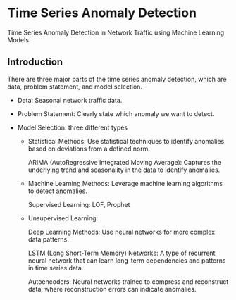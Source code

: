 # Time Series Anomaly Detection
Time Series Anomaly Detection in Network Traffic using Machine Learning Models

## Introduction
There are three major parts of the time series anomaly detection, which are data, problem statement, and model selection.

- Data: Seasonal network traffic data.

- Problem Statement: Clearly state which anomaly we want to detect.

- Model Selection: three different types

    - Statistical Methods: Use statistical techniques to identify anomalies based on deviations from a defined norm.

        ARIMA (AutoRegressive Integrated Moving Average): Captures the underlying trend and seasonality in the data to identify anomalies.
  
    - Machine Learning Methods: Leverage machine learning algorithms to detect anomalies.

        Supervised Learning: LOF, Prophet
      
    - Unsupervised Learning:

        Deep Learning Methods: Use neural networks for more complex data patterns.
      
        LSTM (Long Short-Term Memory) Networks: A type of recurrent neural network that can learn long-term dependencies and patterns in time series data.
      
        Autoencoders: Neural networks trained to compress and reconstruct data, where reconstruction errors can indicate anomalies.

      
